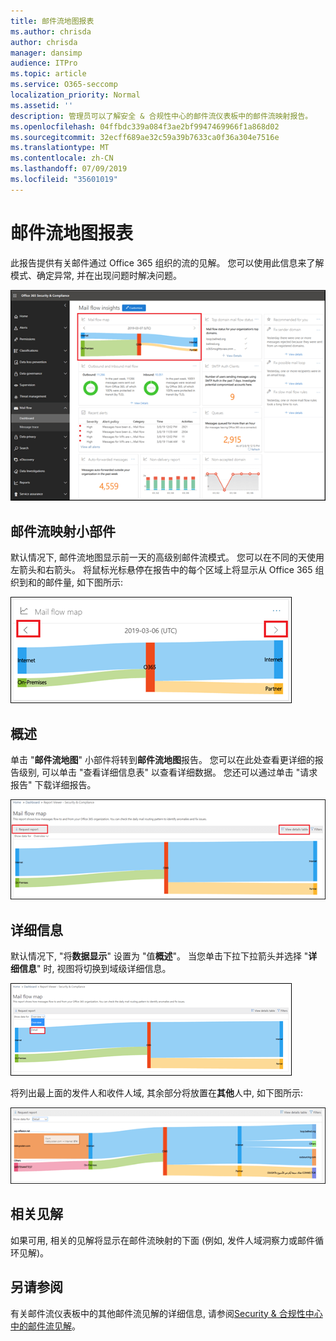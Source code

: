 ```yaml
---
title: 邮件流地图报表
ms.author: chrisda
author: chrisda
manager: dansimp
audience: ITPro
ms.topic: article
ms.service: O365-seccomp
localization_priority: Normal
ms.assetid: ''
description: 管理员可以了解安全 & 合规性中心的邮件流仪表板中的邮件流映射报告。
ms.openlocfilehash: 04ffbdc339a084f3ae2bf9947469966f1a868d02
ms.sourcegitcommit: 32ecff689ae32c59a39b7633ca0f36a304e7516e
ms.translationtype: MT
ms.contentlocale: zh-CN
ms.lasthandoff: 07/09/2019
ms.locfileid: "35601019"
---
```

# <a name="mail-flow-map-report"></a>邮件流地图报表

此报告提供有关邮件通过 Office 365 组织的流的见解。 您可以使用此信息来了解模式、确定异常, 并在出现问题时解决问题。

![安全 & 合规性中心的邮件流仪表板中的邮件流映射报告](media/mail-flow-map-selected.png)

## <a name="mail-flow-map-widget"></a>邮件流映射小部件

默认情况下, 邮件流地图显示前一天的高级别邮件流模式。 您可以在不同的天使用左箭头和右箭头。 将鼠标光标悬停在报告中的每个区域上将显示从 Office 365 组织到和的邮件量, 如下图所示:

![邮件流映射小组件中的向左和向右箭头](media/mail-flow-map-widget.png)

## <a name="overview"></a>概述

单击 "**邮件流地图**" 小部件将转到**邮件流地图**报告。 您可以在此处查看更详细的报告级别, 可以单击 "查看详细信息表" 以查看详细数据。 您还可以通过单击 "请求报告" 下载详细报告。

![邮件流映射报告中的概述视图](media/mail-flow-map-overview.png)

## <a name="details"></a>详细信息

默认情况下, "将**数据显示**" 设置为 "值**概述**"。 当您单击下拉下拉箭头并选择 "**详细信息**" 时, 视图将切换到域级详细信息。

![在邮件流映射报告中选择 "在概述视图中显示数据中的详细信息"](media/mail-flow-map-select-detail.png)

将列出最上面的发件人和收件人域, 其余部分将放置在**其他**人中, 如下图所示:

![邮件流映射报告中的详细信息视图](media/mail-flow-map-detail.png)

## <a name="related-insights"></a>相关见解

如果可用, 相关的见解将显示在邮件流映射的下面 (例如, 发件人域洞察力或邮件循环见解)。

## <a name="see-also"></a>另请参阅

有关邮件流仪表板中的其他邮件流见解的详细信息, 请参阅[Security & 合规性中心中的邮件流见解](mail-flow-insights-v2.md)。